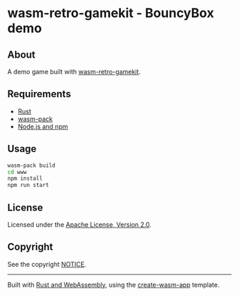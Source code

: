# wasm-retro-gamekit - BouncyBox demo

## About

A demo game built with [wasm-retro-gamekit](https://github.com/jbchouinard/wasm-retro-gamekit#readme).


## Requirements
- [Rust](https://rustup.rs/)
- [wasm-pack](https://rustwasm.github.io/wasm-pack/installer/)
- [Node.js and npm](https://docs.npmjs.com/downloading-and-installing-node-js-and-npm)


## Usage
```sh
wasm-pack build
cd www
npm install
npm run start
```


## License

Licensed under the [Apache License, Version 2.0](../../LICENSE).


## Copyright

See the copyright [NOTICE](../../NOTICE).

---

Built with [Rust and WebAssembly](https://rustwasm.github.io/), using the [create-wasm-app](https://github.com/rustwasm/create-wasm-app) template.
